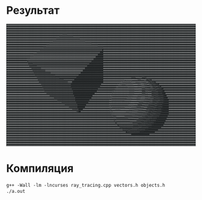 # Результат

![result](img/result.png)

# Компиляция

```
g++ -Wall -lm -lncurses ray_tracing.cpp vectors.h objects.h
./a.out
```

